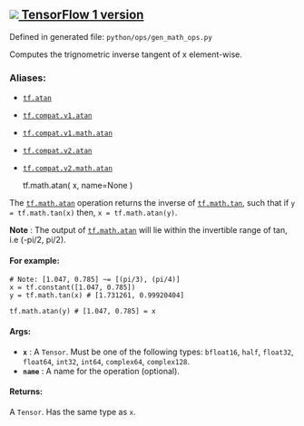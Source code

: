 [ ![](https://tensorflow.google.cn/images/tf_logo_32px.png) TensorFlow 1
version](/versions/r1.15/api_docs/python/tf/math/atan)  
---  
  
Defined in generated file: `python/ops/gen_math_ops.py`

Computes the trignometric inverse tangent of x element-wise.

### Aliases:

  * [`tf.atan`](/api_docs/python/tf/math/atan)
  * [`tf.compat.v1.atan`](/api_docs/python/tf/math/atan)
  * [`tf.compat.v1.math.atan`](/api_docs/python/tf/math/atan)
  * [`tf.compat.v2.atan`](/api_docs/python/tf/math/atan)
  * [`tf.compat.v2.math.atan`](/api_docs/python/tf/math/atan)

    
    
    tf.math.atan(
        x,
        name=None
    )
    

The
[`tf.math.atan`](https://tensorflow.google.cn/api_docs/python/tf/math/atan)
operation returns the inverse of
[`tf.math.tan`](https://tensorflow.google.cn/api_docs/python/tf/math/tan),
such that if `y = tf.math.tan(x)` then, `x = tf.math.atan(y)`.

**Note** : The output of
[`tf.math.atan`](https://tensorflow.google.cn/api_docs/python/tf/math/atan)
will lie within the invertible range of tan, i.e (-pi/2, pi/2).

#### For example:

    
    
    # Note: [1.047, 0.785] ~= [(pi/3), (pi/4)]
    x = tf.constant([1.047, 0.785])
    y = tf.math.tan(x) # [1.731261, 0.99920404]
    
    tf.math.atan(y) # [1.047, 0.785] = x
    

#### Args:

  * **`x`** : A `Tensor`. Must be one of the following types: `bfloat16`, `half`, `float32`, `float64`, `int32`, `int64`, `complex64`, `complex128`.
  * **`name`** : A name for the operation (optional).

#### Returns:

A `Tensor`. Has the same type as `x`.


